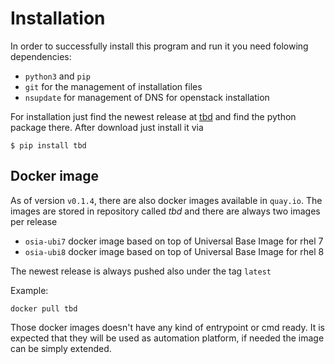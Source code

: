 Installation
============

In order to successfully install this program and run it you need folowing dependencies:

* `python3` and `pip`
* `git` for the management of installation files
* `nsupdate` for management of DNS for openstack installation

For installation just find the newest release at
[tbd]() and find the python
package there. After download just install it via 

```
$ pip install tbd
```

## Docker image

As of version `v0.1.4`, there are also docker images available in `quay.io`.
The images are stored in repository called _tbd_ and there are always two images per release

* `osia-ubi7` docker image based on top of Universal Base Image for rhel 7
* `osia-ubi8` docker image based on top of Universal Base Image for rhel 8

The newest release is always pushed also under the tag `latest`

Example:

```
docker pull tbd
```

Those docker images doesn't have any kind of entrypoint or cmd ready. It is expected that they will be used
as automation platform, if needed the image can be simply extended.
